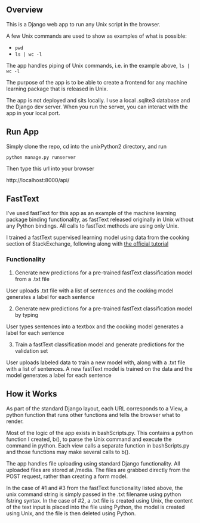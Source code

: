 ## Overview

This is a Django web app to run any Unix script in the browser.

A few Unix commands are used to show as examples of what is possible:
- `pwd`
- `ls | wc -l`

The app handles piping of Unix commands, i.e. in the example above, `ls | wc -l`

The purpose of the app is to be able to create a frontend for any machine learning package that is released in Unix.

The app is not deployed and sits locally. I use a local .sqlite3 database and the Django dev server. When you run the server, you can interact with the app in your local port.

## Run App

Simply clone the repo, cd into the unixPython2 directory, and run

`python manage.py runserver`

Then type this url into your browser

http://localhost:8000/api/

## FastText

I've used fastText for this app as an example of the machine learning package binding functionality, as
fastText released originally in Unix without any Python bindings.  All calls to fastText methods are using only Unix.

I trained a fastText supervised learning model using data from the cooking section of StackExchange, following along with [the official tutorial](https://fasttext.cc/docs/en/supervised-tutorial.html)

### Functionality
1. Generate new predictions for a pre-trained fastText classification model from a .txt file

User uploads .txt file with a list of sentences and the cooking model generates a label for each sentence

2. Generate new predictions for a pre-trained fastText classification model by typing

User types sentences into a textbox and the cooking model generates a label for each sentence

3. Train a fastText classification model and generate predictions for the validation set

User uploads labeled data to train a new model with, along with a .txt file with a list of sentences. A new fastText model is trained on the data and the model generates a label for each sentence

## How it Works
As part of the standard Django layout, each URL corresponds to a View, a python function that runs other functions and tells the browser what to render.

Most of the logic of the app exists in bashScripts.py. This contains a python function I created, b(), to parse the Unix command and execute the command in python. Each view calls a separate function in bashScripts.py and those functions may make several calls to b().

The app handles file uploading using standard Django functionality. All uploaded files are stored at /media. The files are grabbed directly from the POST request, rather than creating a form model.

In the case of #1 and #3 from the fastText functionality listed above, the unix command string is simply passed in the .txt filename using python fstring syntax. In the case of #2, a .txt file is created using Unix, the content of the text input is placed into the file using Python, the model is created using Unix, and the file is then deleted using Python.